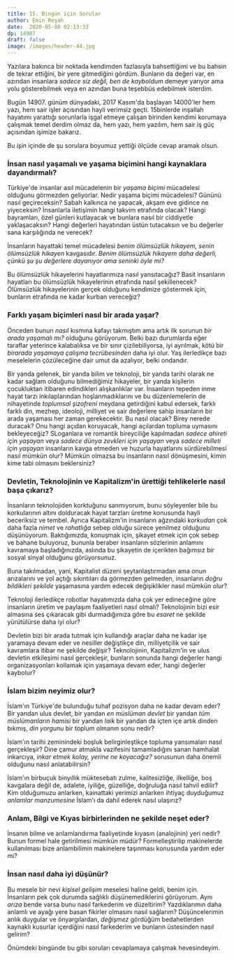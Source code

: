 ```yaml
---
title: 15. Bingün için Sorular 
author: Emin Reşah
date:  2020-05-08 02:13:33
dp: 14907
draft: false
image: /images/header-44.jpg
---
```



Yazılara bakınca bir noktada kendimden fazlasıyla bahsettiğimi ve bu bahsin de tekrar ettiğini, bir
yere gitmediğini gördüm. Bunların da değeri var, en azından insanlara *sadece siz değil, ben de
kayboldum* demeye yarıyor ama yolu gösterebilmek veya en azından buna teşebbüs edebilmek isterdim. 

Bugün 14907. günüm dünyadaki, 2017 Kasım'da başlayan 14000'ler hem yazı, hem sair işler açısından
hayli verimsiz geçti. 15binlerde inşallah hayatımı yarattığı sorunlarla işgal etmeye çalışan
birinden kendimi korumaya çalışmak temel derdim olmaz da, hem yazı, hem yazılım, hem sair iş güç
açısından işimize bakarız. 

Bu *işin* içinde de şu sorulara boyumuz yettiği ölçüde cevap aramak olsun. 


### İnsan nasıl yaşamalı ve yaşama biçimini hangi kaynaklara dayandırmalı?

Türkiye'de insanlar asıl mücadelenin bir *yaşama biçimi* mücadelesi olduğunu görmezden geliyorlar.
Nedir yaşama biçimi mücadelesi? Gününü nasıl geçireceksin? Sabah kalkınca ne yapacak, akşam eve
gidince ne yiyeceksin? İnsanlarla iletişimin hangi takvim etrafında olacak? Hangi bayramları, özel
günleri kutlayacak ve bunlara nasıl bir ciddiyetle yaklaşacaksın? Hangi değerleri hayatından üstün
tutacaksın ve bu değerler sana karşılığında ne verecek? 

İnsanların hayattaki temel mücadelesi *benim ölümsüzlük hikayem, senin ölümsüzlük hikayen*
kavgasıdır. *Benim ölümsüzlük hikayem daha değerli, çünkü şu şu değerlere dayanıyor ama seninki öyle
mi?*

Bu ölümsüzlük hikayelerini hayatlarımıza nasıl yansıtacağız? Basit insanların hayatları bu
ölümsüzlük hikayelerinin etrafında nasıl şekillenecek? Ölümsüzlük hikayelerinin gerçek olduğunu
kendimize göstermek için, bunların etrafında ne kadar kurban vereceğiz?

### Farklı yaşam biçimleri nasıl bir arada yaşar?

Önceden bunun *nasıl* kısmına kafayı takmıştım ama artık ilk sorunun *bir arada yaşamalı mı?*
olduğunu görüyorum. Belki bazı durumlarda eğer taraflar yeterince kalabalıksa ve bir sınır
çizilebiliyorsa, iyi ayrılmak, kötü bir *birarada yaşamaya çalışma tecrübesinden* daha iyi
olur. Yaş ilerledikçe bazı meselelerin çözüleceğine dair umut da azalıyor, belki ondandır. 

Bir yanda gelenek, bir yanda bilim ve teknoloji, bir yanda tarihi olarak ne kadar sağlam olduğunu
bilmediğimiz hikayeler, bir yanda kişilerin çocukluktan itibaren edindikleri alışkanlıklar var.
İnsanların tepeden inme hayat tarzı inkılaplarından hoşlanmadıklarını ve bu düzenlemelerin de
nihayetinde *toplumsal şizofreni* meydana getirdiğini kabul edersek, farklı farklı din, mezhep,
ideoloji, milliyet ve sair değerlere sahip insanların bir arada yaşaması her zaman gerekecektir. Bu
nasıl olacak? Birey nerede duracak? Onu hangi açıdan koruyacak, hangi açılardan topluma uymasını
bekleyeceğiz? SLoganlara ve romantik bireyciliğe kapılmadan *sadece ahireti için yaşayan* veya
*sadece dünya zevkleri için yaşayan* veya *sadece milleti için yaşayan* insanların kavga etmeden
ve huzurla hayatlarını sürdürebilmesi nasıl mümkün olur? Mümkün olmazsa bu insanların nasıl
dönüşmesini, kimin kime tabi olmasını beklersiniz? 

### Devletin, Teknolojinin ve Kapitalizm'in ürettiği tehlikelerle nasıl başa çıkarız?

İnsanların teknolojiden korktuğunu sanmıyorum, bunu söyleyenler bile bu korkularının altını
dolduracak hayat tarzları üretme konusunda hayli beceriksiz ve tembel. Ayrıca Kapitalizm'in
insanların ağzındaki *korkudan* çok daha fazla *nimet* ve *rahatlığa* sebep olduğu sürece yenilmez
olduğunu düşünüyorum. Baktığımızda, konuşmak için, şikayet etmek için çok sebep ve bahane buluyoruz,
bununla beraber insanların sözlerinin anlamını kavramaya başladığınızda, aslında bu şikayetin de
içerikten bağımsız bir sosyal sinyal olduğunu görüyorsunuz. 

Buna takılmadan, yani, Kapitalist düzeni şeytanlaştırmadan ama onun arızalarını ve yol açtığı
sıkıntıları da görmezden gelmeden, insanların *doğru bildikleri şekilde* yaşamasına yardım edecek
değişiklikler nasıl mümkün olur?

Teknoloji ilerledikçe robotlar hayatımızda daha çok yer edineceğine göre insanların üretim ve
paylaşım faaliyetleri nasıl olmalı? Teknolojinin bizi esir almasına ses çıkaracak gibi durmadığımıza
göre bu *esaret* ne şekilde yürütülürse daha iyi olur?

Devletin bizi bir arada tutmak için kullandığı araçlar daha ne kadar işe yaramaya devam eder ve
nesiller değiştikçe din, milliyetçilik ve sair kavramlara itibar ne şekilde değişir? Teknolojinin,
Kapitalizm'in ve ulus devletin etkileşimi nasıl gerçekleşir, bunların sonunda hangi değerler hangi
organizasyonları kollamak için yaşamaya devam eder, hangi değerler kaybolur?

### İslam bizim neyimiz olur?

İslam'ın Türkiye'de bulunduğu tuhaf pozisyon daha ne kadar devam eder? Bir yandan ulus devlet, bir
yandan *en müslüman devlet* bir yandan *tüm müslümanların hamisi* bir yandan *laik* bir yandan da
içten içe artık dinden bıkmış, *din yorgunu* bir toplum olmanın sonu nedir?

İslam'ın tarihi zeminindeki boşluk belirginleştikçe topluma yansımaları nasıl gerçekleşir? Dine
çamur atmakla vazifesini tamamladığını sanan hamhalat inkarcıya, *inkar etmek kolay, yerine ne
koyacağız?* sorusunun daha önemli olduğunu nasıl anlatabilirsin? 

İslam'ın birbuçuk binyıllık müktesebatı zulme, kalitesizliğe, ilkelliğe, boş kavgalara değil de,
adalete, iyiliğe, güzelliğe, doğruluğa nasıl tahvil edilir? Kim olduğumuzu anlarken, kainattaki
yerimizi anlarken ihtiyaç duyduğumuz *anlamlar manzumesine* İslam'ı da dahil ederek nasıl ulaşırız?

### Anlam, Bilgi ve Kıyas birbirlerinden ne şekilde neşet eder?

İnsanın bilme ve anlamlandırma faaliyetinde kıyasın (analojinin) yeri nedir? Bunun formel hale
getirilmesi mümkün müdür? Formelleştirilip makinelerde kullanılması bize anlambilimin makinelere
taşınması konusunda yardım eder mi?

### İnsan nasıl daha iyi düşünür?

Bu mesele bir nevi *kişisel gelişim* meselesi haline geldi, benim için. İnsanların pek çok durumda
sağlıklı düşünemediklerini görüyorum. Aynı *arıza* bende varsa bunu nasıl farkederim
ve düzeltirim? Yazdıklarımın daha anlamlı ve ayağı yere basan fikirler olmasını nasıl sağlarım?
Düşüncelerimin anlık duygular ve önyargılardan, *değişmez* gördüğüm bedahetlerden kaynaklı kusurlar
içerdiğini nasıl farkederim ve bunların üstesinden nasıl gelirim?


Önümdeki bingünde bu gibi soruları cevaplamaya çalışmak hevesindeyim. 

